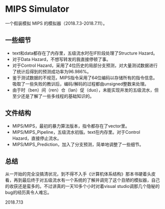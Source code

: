 # MIPS Simulator

一个假装模拟 MIPS 的模拟器（2018.7.3-2018.7.11）。

## 一些细节

* text和data都存在了内存里，五级流水时在IF阶段处理了Structure Hazard。
* 对于Data Hazard，不想写转发的我直接停顿了事。
* 对于Control Hazard，采用了4位历史的局部分支预测，对大量测试数据进行了统计后得到的预测成功率为96.986%。
* 鉴于测试数据的不规范，MIPS指令采用了64位编码以存储所有的指令信息。吸取了一些失败的教训后，编码/解码的过程都由unsigned整数来处理。
* 由于时（ben）间（ren）仓（lan）促（duo），未能实现并发的五级流水，但至少还是了解了一些多线程的基础知识的。

## 文件结构

* MIPS/MIPS，最初的暴力算法版本，指令都存在了vector里。
* MIPS/MIPS_Pipeline，五级流水初版。text在内存里。对于Control Hazard，直接停止流水。
* MIPS/MIPS_Prediction，加入了分支预测，简单地调整了一些细节。

## 总结

从一开始的完全没搞清状况，到不得不入手《计算机体系结构》那本书硬着头皮看，再到最后终于对五级流水有一个系统的了解并调完了这个丑陋的模拟器，自己的收获还是蛮多的。不过讲真的一天10多个小时对着visual studio调那几个隐秘的bug的经历真令人难忘。

2018.7.13